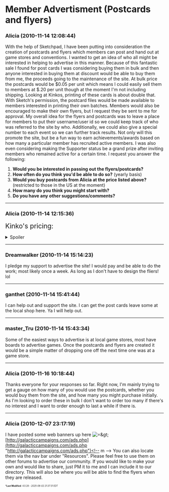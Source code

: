 # Member Advertisment (Postcards and flyers)

### **Alicia** (2010-11-14 12:08:44)

With the help of Sketchpad, I have been putting into consideration the creation of postcards and flyers which members can post and hand out at game stores and conventions. I wanted to get an idea of who all might be interested in helping to advertise in this manner.
Because of this fantastic sale I found for post cards I was considering buying them in bulk and then anyone interested in buying them at discount would be able to buy them from me, the proceeds going to the maintenance of the site. At bulk price the postcards would be $0.05 per unit which means I could easily sell them to members at $.20 per unit though at the moment I'm not including shipping. Looking at Kinkos, printing of these cards is about double that.
With Sketch's permission, the postcard files would be made available to members interested in printing their own batches. Members would also be encouraged to make their own flyers, but I request they be sent to me for approval.
My overall idea for the flyers and postcards was to leave a place for members to put their username/user id so we could keep track of who was referred to the site by who. Additionally, we could also give a special number to each event so we can further track results. Not only will this promote the site, but be a fun way to earn achievements/awards based on how many a particular member has recruited active members. I was also even considering making the Supporter status be a grand prize after inviting members who remained active for a certain time.
I request you answer the following:

1. **Would you be interested in passing out the flyers/postcards?**
2. **How often do you think you'd be able to do so?** (yearly basis)
3. **Would you buy postcards from Alicia at the price listed above?** (restricted to those in the US at the moment)
4. **How many do you think you might start with?**
5. **Do you have any other suggestions/comments?**

---

### **Alicia** (2010-11-14 12:15:36)

<span style="font-size: 1.50em;">Kinko&#39;s pricing:</span>
<details><summary>Spoiler</summary>

[http://businessprinting.van.fedex.com/vp/ns/splash/splash_postcards.aspx?lid=postcards_dpc_postcards&GP=11/13/2010+10:17:58+PM&GPS=1366109014&GNF=0](http://businessprinting.van.fedex.com/vp/ns/splash/splash_postcards.aspx?lid=postcards_dpc_postcards&GP=11/13/2010+10:17:58+PM&GPS=1366109014&GNF=0 "http://businessprinting.van.fedex.com/vp/ns/splash/splash_postcards.aspx?lid=postcards_dpc_postcards&GP=11/13/2010+10:17:58+PM&GPS=1366109014&GNF=0")
Qty | Price Color | Back Side
250 | $69.99 | $99.99
500 | $109.99 | $139.99
1000 | $129.99 | $159.99
1500 | $199.99 | $229.99
2000 | $219.99 | $249.99

</details>

---

### **Dreamwalker** (2010-11-14 15:14:23)

I pledge my support to advertise the site! I would pay and be able to do the work; most likely once a week. As long as I don't have to design the fliers! lol

---

### **ganthet** (2010-11-14 15:41:44)

I can help out and support the site. I can get the post cards leave some at the local shop here. Ya I will help out.

---

### **master_Tru** (2010-11-14 15:43:34)

Some of the easiest ways to advertise is at local game stores, most have boards to advertise games. Once the postcards and flyers are created it would be a simple matter of dropping one off the next time one was at a game store.

---

### **Alicia** (2010-11-16 10:18:44)

Thanks everyone for your responses so far.
Right now, I'm mainly trying to get a gauge on how many of you would use the postcards, whether you would buy them from the site, and how many you might purchase initially. As I'm looking to order these in bulk I don't want to order too many if there's no interest and I want to order enough to last a while if there is.

---

### **Alicia** (2010-12-07 23:17:19)

I have posted some web banners up here <!-- s=> -->![=&amp;gt;](https://i.ibb.co/ZRp1c1RL/icon-arrow.gif)<!-- s=> --> <!-- m -->[http://galacticcampaigns.com/ads.php](http://galacticcampaigns.com/ads.php "http://galacticcampaigns.com/ads.php")<!-- m -->
You can also locate them via the nav bar under "Resources".
Please feel free to use them on other forums to advertise our community.
If you would like to make your own and would like to share, just PM it to me and I can include it to our directory.
This will also be where you will be able to find the flyers when they are released.



<span style="font-size: 0.5em;">***Last Modified**: 4.0.28 - *2025-06-02 21:37:31 EDT*</span>
